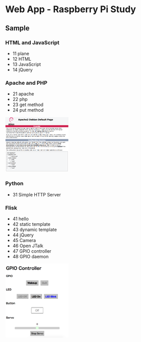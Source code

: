# Web App - Raspberry Pi Study

## Sample
### HTML and JavaScript
- 11 plane
- 12 HTML
- 13 JavaScript
- 14 jQuery

### Apache and PHP
- 21 apache
- 22 php
- 23 get method
- 24 put method

<img src="https://raw.githubusercontent.com/FabLabKannai/RaspiStudy/master/5_web/docs/21_apache.png" width="200" /> <br/>

### Python
- 31 Simple HTTP Server 

### Flisk
- 41 hello
- 42 static template
- 43 dynamic template
- 44 jQuery
- 45 Camera
- 46 Open JTalk
- 47 GPIO controller
- 48 GPIO daemon

<img src="https://github.com/FabLabKannai/RaspiStudy/blob/master/5_web/docs/48_daemon.png" width="200" /> <br/>
